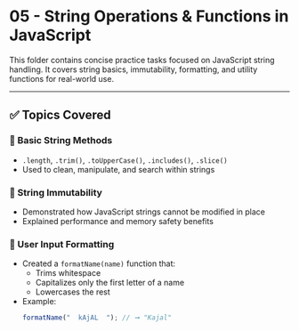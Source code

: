 # 05 - String Operations & Functions in JavaScript

This folder contains concise practice tasks focused on JavaScript string handling. It covers string basics, immutability, formatting, and utility functions for real-world use.

---

## ✅ Topics Covered

### 🔹 Basic String Methods
- `.length`, `.trim()`, `.toUpperCase()`, `.includes()`, `.slice()`
- Used to clean, manipulate, and search within strings

### 🔹 String Immutability
- Demonstrated how JavaScript strings cannot be modified in place
- Explained performance and memory safety benefits

### 🔹 User Input Formatting
- Created a `formatName(name)` function that:
  - Trims whitespace
  - Capitalizes only the first letter of a name
  - Lowercases the rest
- Example:
  ```js
  formatName("  kAjAL  "); // ➞ "Kajal"
